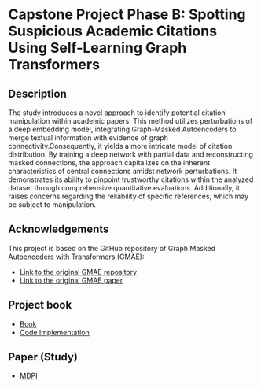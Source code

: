 # Capstone Project Phase B: Spotting Suspicious Academic Citations Using Self-Learning Graph Transformers

## Description
The study introduces a novel approach to identify potential citation manipulation within academic papers. This method utilizes perturbations of a deep embedding model, integrating Graph-Masked Autoencoders to merge textual information with evidence of graph connectivity.Consequently, it yields a more intricate model of citation distribution. By training a deep network with partial data and reconstructing masked connections, the approach capitalizes on the inherent characteristics of central connections amidst network perturbations. It demonstrates its ability to pinpoint trustworthy citations within the analyzed dataset through comprehensive quantitative evaluations. Additionally, it raises concerns regarding the reliability of specific references, which may be subject to manipulation.

## Acknowledgements
This project is based on the GitHub repository of Graph Masked Autoencoders with Transformers (GMAE): 
- [Link to the original GMAE repository](https://github.com/RinneSz/GMAE)
- [Link to the original GMAE paper](https://arxiv.org/abs/2202.08391)

## Project book
- [Book](https://github.com/almog2290/Spotting-Suspicious-Citations-/tree/main/Capstone%20Project%20Phase%20B/Book)
- [Code Implementation](https://github.com/almog2290/Spotting-Suspicious-Citations-/tree/main/Capstone%20Project%20Phase%20B/Code)

## Paper (Study)
- [MDPI](https://www.mdpi.com/2227-7390/12/6/814)



